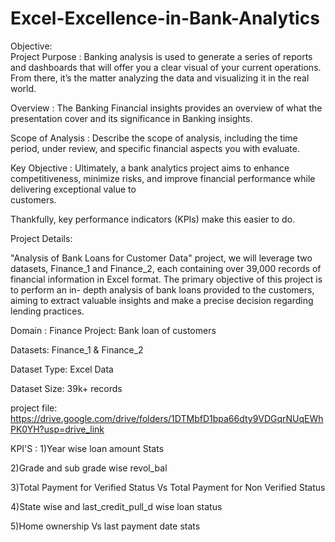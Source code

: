 # Excel-Excellence-in-Bank-Analytics

Objective:  
Project Purpose : Banking analysis is used to generate a series of reports and dashboards that will offer you a clear visual of your current operations. From there, it’s the                                   matter analyzing the data and visualizing it in the real world.

Overview : The Banking Financial insights provides an overview of what the presentation cover and its significance in Banking insights.

Scope of Analysis : Describe the scope of analysis, including the time period, under review, and specific financial aspects you with evaluate. 

Key Objective :   Ultimately, a bank analytics project aims to enhance competitiveness,
                   minimize risks, and improve financial performance while delivering exceptional value to     
                   customers. 

Thankfully, key performance indicators (KPIs) make this easier to do.



Project Details:

"Analysis of Bank Loans for Customer Data" project, we will leverage two datasets,
Finance_1 and Finance_2, each containing over 39,000 records of financial 
information in Excel format. The primary objective of this project is to perform an in-
depth analysis of bank loans provided to the customers, aiming to extract valuable 
insights and make a precise decision regarding lending practices.


Domain : Finance
Project: Bank loan of customers

Datasets: Finance_1 & Finance_2

Dataset Type: Excel Data

Dataset Size: 39k+ records






project file: https://drive.google.com/drive/folders/1DTMbfD1bpa66dty9VDGqrNUqEWhPK0YH?usp=drive_link


 KPI'S : 
1)Year wise loan amount Stats

2)Grade and sub grade wise revol_bal

3)Total Payment for Verified Status Vs Total Payment for Non Verified Status

4)State wise and last_credit_pull_d wise loan status

5)Home ownership Vs last payment date stats
